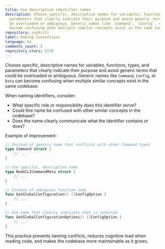 ```yaml
---
title: Use descriptive identifier names
description: Choose specific, descriptive names for variables, functions, types, and
  parameters that clearly indicate their purpose and avoid generic terms that could
  be overloaded or ambiguous. Generic names like `Command`, `Config`, or `Data` can
  become confusing when multiple similar concepts exist in the same codebase.
repository: snyk/cli
label: Naming Conventions
language: Go
comments_count: 2
repository_stars: 5178
---
```


Choose specific, descriptive names for variables, functions, types, and parameters that clearly indicate their purpose and avoid generic terms that could be overloaded or ambiguous. Generic names like `Command`, `Config`, or `Data` can become confusing when multiple similar concepts exist in the same codebase.

When naming identifiers, consider:
- What specific role or responsibility does this identifier serve?
- Could this name be confused with other similar concepts in the codebase?
- Does the name clearly communicate what the identifier contains or does?

Example of improvement:
```go
// Instead of generic name that conflicts with other Command types
type Command struct {
    // ...
}

// Use specific, descriptive name
type NodeCLICommandMeta struct {
    // ...
}

// Instead of ambiguous function name
func GetGlobalConfiguration() []ConfigOption {
    // ...
}

// Use name that clearly indicates what is returned
func GetGlobalConfigurationOptions() []ConfigOption {
    // ...
}
```

This practice prevents naming conflicts, reduces cognitive load when reading code, and makes the codebase more maintainable as it grows.